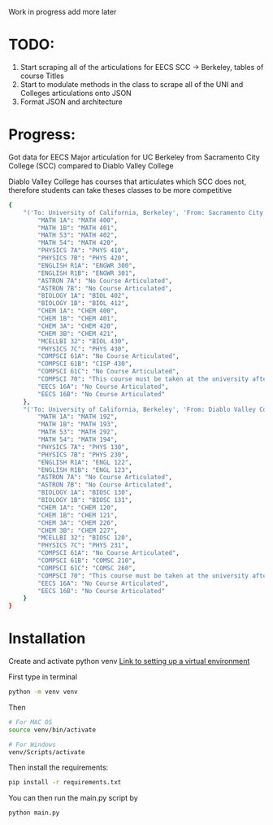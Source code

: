 Work in progress add more later

# TODO:
1. Start scraping all of the articulations for EECS SCC -> Berkeley, tables of course Titles
2. Start to modulate methods in the class to scrape all of the UNI and Colleges articulations onto JSON
4. Format JSON and architecture

# Progress:

Got data for EECS Major articulation for UC Berkeley from Sacramento City College (SCC) compared to Diablo Valley College

Diablo Valley College has courses that articulates which SCC does not, therefore students can take theses classes to be more competitive

```bash
{
    "('To: University of California, Berkeley', 'From: Sacramento City College')": {
        "MATH 1A": "MATH 400",
        "MATH 1B": "MATH 401",
        "MATH 53": "MATH 402",
        "MATH 54": "MATH 420",
        "PHYSICS 7A": "PHYS 410",
        "PHYSICS 7B": "PHYS 420",
        "ENGLISH R1A": "ENGWR 300",
        "ENGLISH R1B": "ENGWR 301",
        "ASTRON 7A": "No Course Articulated",
        "ASTRON 7B": "No Course Articulated",
        "BIOLOGY 1A": "BIOL 402",
        "BIOLOGY 1B": "BIOL 412",
        "CHEM 1A": "CHEM 400",
        "CHEM 1B": "CHEM 401",
        "CHEM 3A": "CHEM 420",
        "CHEM 3B": "CHEM 421",
        "MCELLBI 32": "BIOL 430",
        "PHYSICS 7C": "PHYS 430",
        "COMPSCI 61A": "No Course Articulated",
        "COMPSCI 61B": "CISP 430",
        "COMPSCI 61C": "No Course Articulated",
        "COMPSCI 70": "This course must be taken at the university after transfer",
        "EECS 16A": "No Course Articulated",
        "EECS 16B": "No Course Articulated"
    },
    "('To: University of California, Berkeley', 'From: Diablo Valley College')": {
        "MATH 1A": "MATH 192",
        "MATH 1B": "MATH 193",
        "MATH 53": "MATH 292",
        "MATH 54": "MATH 194",
        "PHYSICS 7A": "PHYS 130",
        "PHYSICS 7B": "PHYS 230",
        "ENGLISH R1A": "ENGL 122",
        "ENGLISH R1B": "ENGL 123",
        "ASTRON 7A": "No Course Articulated",
        "ASTRON 7B": "No Course Articulated",
        "BIOLOGY 1A": "BIOSC 130",
        "BIOLOGY 1B": "BIOSC 131",
        "CHEM 1A": "CHEM 120",
        "CHEM 1B": "CHEM 121",
        "CHEM 3A": "CHEM 226",
        "CHEM 3B": "CHEM 227",
        "MCELLBI 32": "BIOSC 120",
        "PHYSICS 7C": "PHYS 231",
        "COMPSCI 61A": "No Course Articulated",
        "COMPSCI 61B": "COMSC 210",
        "COMPSCI 61C": "COMSC 260",
        "COMPSCI 70": "This course must be taken at the university after transfer",
        "EECS 16A": "No Course Articulated",
        "EECS 16B": "No Course Articulated"
    }
}
```

# Installation

Create and activate python venv [Link to setting up a virtual environment](https://python.land/virtual-environments/virtualenv)


First type in terminal

```bash
python -m venv venv
```

Then
```bash
# For MAC OS
source venv/bin/activate

# For Windows
venv/Scripts/activate
```

Then install the requirements:
```bash
pip install -r requirements.txt
```

You can then run the main.py script by 
```bash
python main.py
```


